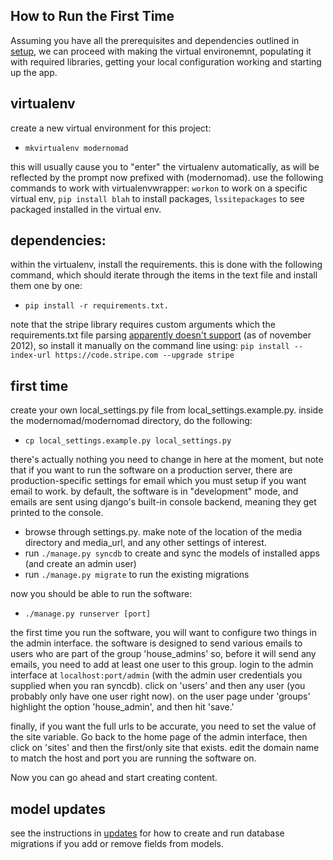 ## How to Run the First Time

Assuming you have all the prerequisites and dependencies outlined in [setup](setup.md), we can proceed with making the virtual environemnt, populating it with required libraries, getting your local configuration working and starting up the app.

## virtualenv
create a new virtual environment for this project:
- `mkvirtualenv modernomad`

this will usually cause you to "enter" the virtualenv automatically, as will be
reflected by the prompt now prefixed with (modernomad). use the following
commands to work with virtualenvwrapper: `workon` to work on a specific virtual
env, `pip install blah` to install packages, `lssitepackages` to see packaged
installed in the virtual env. 

## dependencies:
within the virtualenv, install the requirements. this is done with the following command, which should iterate through the items in the text file and install them one by one:
- `pip install -r requirements.txt.` 

note that the stripe library requires custom arguments which the
requirements.txt file parsing [apparently doesn't
support](https://github.com/pypa/pip/pull/515) (as of november 2012), so
install it manually on the command line using:
`pip install --index-url https://code.stripe.com --upgrade stripe`


## first time
create your own local_settings.py file from local_settings.example.py. inside the modernomad/modernomad directory, do the following:
- `cp local_settings.example.py local_settings.py`

there's actually nothing you need to change in here at the moment, but note that if you want to run the software on a production server, there are production-specific settings for email which you must setup if you want email to work. by default, the software is in "development" mode, and emails are sent using django's built-in console backend, meaning they get printed to the console. 

- browse through settings.py. make note of the location of the media directory and media_url, and any other settings of interest.
- run `./manage.py syncdb` to create and sync the models of installed apps (and create an admin user)
- run `./manage.py migrate` to run the existing migrations

now you should be able to run the software:
- `./manage.py runserver [port]`

the first time you run the software, you will want to configure two things in the admin interface. the software is designed to send various emails to users who are part of the group 'house_admins' so, before it will send any emails, you need to add at least one user to this group. login to the admin interface at `localhost:port/admin` (with the admin user credentials you supplied when you ran syncdb). click on 'users' and then any user (you probably only have one user right now). on the user page under 'groups' highlight the option 'house_admin', and then hit 'save.'

finally, if you want the full urls to be accurate, you need to set the value of the site variable. Go back to the home page of the admin interface, then click on 'sites' and then the first/only site that exists. edit the domain name to match the host and port you are running the software on. 

Now you can go ahead and start creating content. 

## model updates
see the instructions in [updates](updates.md) for how to create and run database migrations if you add or remove fields from models. 




